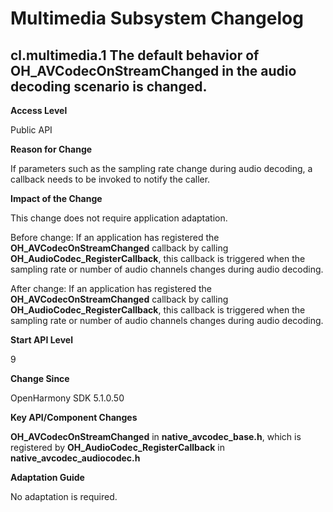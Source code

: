 # Multimedia Subsystem Changelog

## cl.multimedia.1 	The default behavior of OH_AVCodecOnStreamChanged in the audio decoding scenario is changed.

**Access Level**

Public API

**Reason for Change**

If parameters such as the sampling rate change during audio decoding, a callback needs to be invoked to notify the caller.

**Impact of the Change**

This change does not require application adaptation.

Before change: If an application has registered the **OH_AVCodecOnStreamChanged** callback by calling **OH_AudioCodec_RegisterCallback**, this callback is triggered when the sampling rate or number of audio channels changes during audio decoding.

After change: If an application has registered the **OH_AVCodecOnStreamChanged** callback by calling **OH_AudioCodec_RegisterCallback**, this callback is triggered when the sampling rate or number of audio channels changes during audio decoding.

**Start API Level**

9

**Change Since**

OpenHarmony SDK 5.1.0.50

**Key API/Component Changes**

**OH_AVCodecOnStreamChanged** in **native_avcodec_base.h**, which is registered by **OH_AudioCodec_RegisterCallback** in **native_avcodec_audiocodec.h**

**Adaptation Guide**

No adaptation is required.
